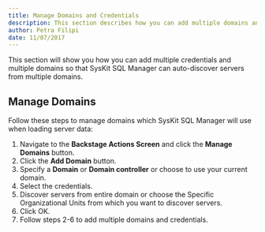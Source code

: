 ```yaml
---
title: Manage Domains and Credentials
description: This section describes how you can add multiple domains and credentials in SysKit SQL Manager.
author: Petra Filipi
date: 11/07/2017
---
```

This section will show you how you can add multiple credentials and multiple domains so that SysKit SQL Manager can auto-discover servers from multiple domains.

## Manage Domains
Follow these steps to manage domains which SysKit SQL Manager will use when loading server data:

1. Navigate to the __Backstage Actions Screen__ and click the __Manage Domains__ button.
2. Click the __Add Domain__ button.
3. Specify a __Domain__ or __Domain controller__ or choose to use your current domain.
4. Select the credentials.
5. Discover servers from entire domain or choose the Specific Organizational Units from which you want to discover servers.
6. Click OK.
7. Follow steps 2-6 to add multiple domains and credentials.

